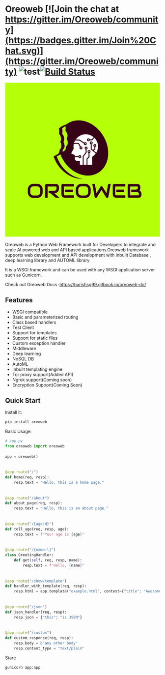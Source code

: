 # Oreoweb [![Join the chat at https://gitter.im/Oreoweb/community](https://badges.gitter.im/Join%20Chat.svg)](https://gitter.im/Oreoweb/community) ![test](https://forthebadge.com/images/badges/made-with-python.svg)[![Build Status](https://travis-ci.com/harishsg99/Oreoweb.svg?token=dnCx4fypiC7KW2gtMS6N&branch=master)](https://travis-ci.com/harishsg99/Oreoweb)

<p align="center">
    <img src="https://github.com/harishsg99/Oreoweb/blob/master/pic.jfif?raw=true">
</p>

Oreoweb is a Python Web Framework built for Developers to integrate and scale AI powered web and API based applications.Oreoweb framework supports web development and API development with inbuilt Database , deep learning library and AUTOML library

It is a WSGI framework and can be used with any WSGI application server such as Gunicorn.


Check out Oreoweb Docs :https://harishsg99.gitbook.io/oreoweb-do/


## Features

- WSGI compatible
- Basic and parameterized routing
- Class based handlers
- Test Client
- Support for templates
- Support for static files
- Custom exception handler
- Middleware
- Deep learning
- NoSQL DB
- AutoML
- Inbuilt templating engine
- Tor proxy support(Added API)
- Ngrok support(Coming soon)
- Encryption Support(Coming Soon)

## Quick Start

Install it:

```bash
pip install oreoweb
```

Basic Usage:

```python
# app.py
from oreoweb import oreoweb

app = oreoweb()


@app.route("/")
def home(req, resp):
    resp.text = "Hello, this is a home page."


@app.route("/about")
def about_page(req, resp):
    resp.text = "Hello, this is an about page."


@app.route("/{age:d}")
def tell_age(req, resp, age):
    resp.text = f"Your age is {age}"


@app.route("/{name:l}")
class GreetingHandler:
    def get(self, req, resp, name):
        resp.text = f"Hello, {name}"


@app.route("/show/template")
def handler_with_template(req, resp):
    resp.html = app.template("example.html", context={"title": "Awesome Framework", "body": "welcome to the future!"})


@app.route("/json")
def json_handler(req, resp):
    resp.json = {"this": "is JSON"}


@app.route("/custom")
def custom_response(req, resp):
    resp.body = b'any other body'
    resp.content_type = "text/plain"
```

Start:

```bash
gunicorn app:app
```


